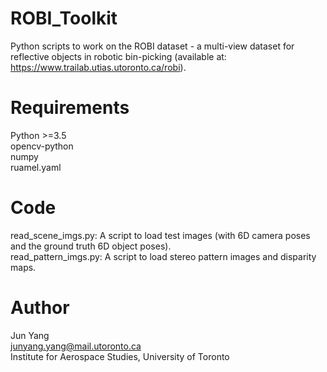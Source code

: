 # ROBI_Toolkit
Python scripts to work on the ROBI dataset - a multi-view dataset for reflective objects in robotic bin-picking (available at: https://www.trailab.utias.utoronto.ca/robi).

# Requirements
Python >=3.5\
opencv-python\
numpy\
ruamel.yaml

# Code
read_scene_imgs.py: A script to load test images (with 6D camera poses and the ground truth 6D object poses).\
read_pattern_imgs.py: A script to load stereo pattern images and disparity maps.

# Author
Jun Yang\
junyang.yang@mail.utoronto.ca\
Institute for Aerospace Studies, University of Toronto

